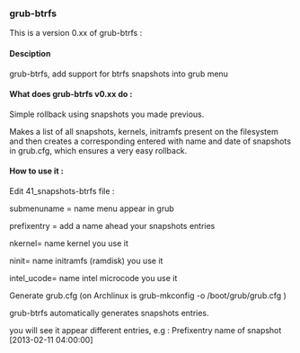 ### grub-btrfs


This is a version 0.xx of grub-btrfs :

#### Desciption

grub-btrfs, add support for btrfs snapshots into grub menu

#### What does grub-btrfs v0.xx do :

Simple rollback using snapshots you made previous.

Makes a list of all snapshots, kernels, initramfs present on the filesystem and then creates a corresponding entered with name and date of snapshots in grub.cfg, which ensures a very easy rollback.

#### How to use it :

Edit 41_snapshots-btrfs file :

submenuname = name menu appear in grub

prefixentry = add a name ahead your snapshots entries

nkernel= name kernel you use it

ninit= name initramfs (ramdisk) you use it

intel_ucode= name intel microcode you use it

Generate grub.cfg (on Archlinux is grub-mkconfig -o /boot/grub/grub.cfg )

grub-btrfs automatically generates snapshots entries.

you will see it appear different entries, e.g : Prefixentry name of snapshot [2013-02-11 04:00:00]
